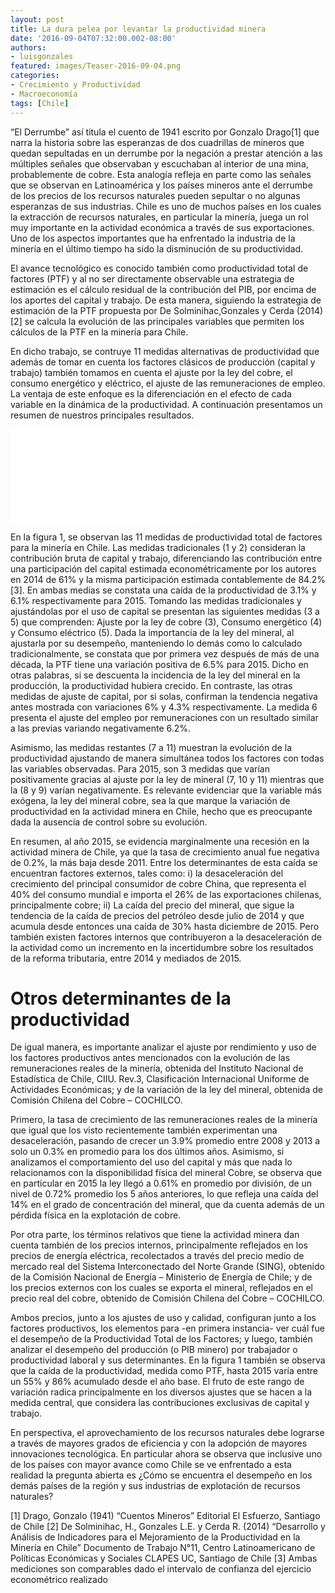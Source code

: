 ```yaml
---
layout: post
title: La dura pelea por levantar la productividad minera
date: '2016-09-04T07:32:00.002-08:00'
authors:
- luisgonzales
featured: images/Teaser-2016-09-04.png
categories:
- Crecimiento y Productividad
- Macroeconomía
tags: [Chile]
---
```


“El Derrumbe” así titula el cuento de 1941 escrito por Gonzalo Drago[1] que narra la historia sobre las esperanzas de dos cuadrillas de mineros que quedan sepultadas en un derrumbe por la negación a prestar atención a las múltiples señales que observaban y escuchaban al interior de una mina, probablemente de cobre. Esta analogía refleja en parte como las señales que se observan en Latinoamérica y los países mineros ante el derrumbe de los precios de los recursos naturales pueden sepultar o no algunas esperanzas de sus industrias. Chile es uno de muchos países en los cuales la extracción de recursos naturales, en particular la minería, juega un rol muy importante en la actividad económica a través de sus exportaciones. Uno de los aspectos importantes que ha enfrentado la industria de la minería en el último tiempo ha sido la disminución de su productividad.

El avance tecnológico es conocido también como productividad total de factores (PTF) y al no ser directamente observable una estrategia de estimación es el cálculo residual de la contribución del PIB, por encima de los aportes del capital y trabajo. De esta manera, siguiendo la estrategia de estimación de la PTF propuesta por De Solminihac,Gonzales y Cerda (2014)[2] se calcula la evolución de las principales variables que permiten los cálculos de la PTF en la minería para Chile.

En dicho trabajo,  se contruye 11 medidas alternativas de productividad que además de tomar en cuenta los factores clásicos de producción (capital y trabajo) también tomamos en cuenta el ajuste por la ley del cobre, el consumo energético y eléctrico, el ajuste de las remuneraciones de empleo. La ventaja de este enfoque es la diferenciación en el efecto de cada variable en la dinámica de la productividad. A continuación presentamos un resumen de nuestros principales resultados.

<div class="frame-container">
<iframe frameborder="0" scrolling="no" src="//plot.ly/~faro/96.embed"></iframe>
</div>


En la figura 1, se observan las 11 medidas de productividad total de factores para la minería en Chile. Las medidas tradicionales (1 y 2) consideran la contribución bruta de capital y trabajo,  diferenciando las contribución entre una participación del capital estimada econométricamente por los autores en 2014 de 61% y la misma participación estimada contablemente de 84.2%[3]. En ambas medias se constata una caída de la productividad de 3.1% y 6.1% respectivamente para 2015. Tomando las medidas tradicionales y ajustándolas por el uso de capital se presentan las siguientes medidas (3 a 5) que comprenden: Ajuste por la ley de cobre (3), Consumo energético (4) y Consumo eléctrico (5). Dada la importancia de la ley del mineral, al ajustarla por su desempeño, manteniendo lo demás como lo calculado tradicionalmente, se constata que por primera vez después de más de una década, la PTF tiene una variación positiva de 6.5% para 2015. Dicho en otras palabras, si se descuenta la incidencia de la ley del mineral en la producción, la productividad hubiera crecido. En contraste, las otras medidas de ajuste de capital, por si solas, confirman la tendencia negativa antes mostrada con variaciones 6% y 4.3% respectivamente. La medida 6 presenta el ajuste del empleo por remuneraciones con un resultado similar a las previas variando negativamente 6.2%.

Asimismo, las medidas restantes (7 a 11) muestran la evolución de la productividad ajustando de manera simultánea todos los factores con todas las variables observadas. Para 2015, son 3 medidas que varían positivamente gracias al ajuste por la ley de mineral (7, 10 y 11) mientras que la (8 y 9) varían negativamente. Es relevante evidenciar que la variable más exógena, la ley del mineral cobre, sea la que marque la variación de productividad en la actividad minera en Chile, hecho que es preocupante dada la ausencia de control sobre su evolución.

En resumen, al año 2015, se evidencia marginalmente una recesión en la actividad minera de Chile, ya que la tasa de crecimiento anual fue negativa de 0.2%, la más baja desde 2011. Entre los determinantes de esta caída se encuentran factores externos, tales como: i) la desaceleración del crecimiento del principal consumidor de cobre China, que representa el 40% del consumo mundial e importa el 26% de las exportaciones chilenas, principalmente cobre; ii) La caída del precio del mineral, que sigue la tendencia de la caída de precios del petróleo desde julio de 2014 y que acumula desde entonces una caída de 30% hasta diciembre de 2015. Pero también existen factores internos que contribuyeron a la desaceleración de la actividad como un incremento en la incertidumbre sobre los resultados de la reforma tributaria, entre 2014 y mediados de 2015.

# Otros determinantes de la productividad

De igual manera, es importante analizar el ajuste por rendimiento y uso de los factores productivos antes mencionados con la evolución de las remuneraciones reales de la minería, obtenida del Instituto Nacional de Estadística de Chile, CIIU. Rev.3, Clasificación Internacional Uniforme de Actividades Económicas; y de la variación de la ley del mineral, obtenida de Comisión Chilena del Cobre – COCHILCO.

Primero, la tasa de crecimiento de las remuneraciones reales de la minería que igual que los visto recientemente también experimentan una desaceleración, pasando de crecer un 3.9% promedio entre 2008 y 2013 a solo un 0.3% en promedio para los dos últimos años. Asimismo, si analizamos el comportamiento del uso del capital y más que nada lo relacionamos con la disponibilidad física del mineral Cobre, se observa que en particular en 2015 la ley llegó a 0.61% en promedio por división, de un nivel de 0.72% promedio los 5 años anteriores, lo que refleja una caída del 14% en el grado de concentración del mineral, que da cuenta además de un pérdida física en la explotación de cobre.

Por otra parte, los términos relativos que tiene la actividad minera dan cuenta también de los precios internos, principalmente reflejados en los precios de energía eléctrica, recolectados a través del precio medio de mercado real del Sistema Interconectado del Norte Grande (SING), obtenido de la  Comisión Nacional de Energía – Ministerio de Energía de Chile; y de los precios externos con los cuales se exporta el mineral,  reflejados en el precio real del cobre, obtenido de Comisión Chilena del Cobre – COCHILCO.

Ambos precios, junto a los ajustes de uso y calidad, configuran junto a los factores productivos, los elementos para -en primera instancia- ver cuál fue el desempeño de la Productividad Total de los Factores; y luego, también analizar el desempeño del producción (o PIB minero) por trabajador o productividad laboral y sus determinantes. En la figura 1 también se observa que la caída de la productividad, medida como PTF, hasta 2015 varía entre un 55% y 86% acumulado desde el año base. El fruto de este rango de variación radica principalmente en los diversos ajustes que se hacen a la medida central, que considera las contribuciones exclusivas de capital y trabajo.

En perspectiva, el aprovechamiento de los recursos naturales debe lograrse a través de mayores grados de eficiencia y con la adopción de mayores innovaciones tecnológica. En particular ahora se observa que inclusive uno de los países con mayor avance como Chile se ve enfrentado a esta realidad la pregunta abierta es ¿Cómo se encuentra el desempeño en los demás países de la región y sus industrias de explotación de recursos naturales?

[1] Drago, Gonzalo (1941) “Cuentos Mineros” Editorial El Esfuerzo, Santiago de Chile
[2] De Solminihac, H., Gonzales L.E. y Cerda R. (2014) “Desarrollo y Análisis de Indicadores para el Mejoramiento de la Productividad en la Minería en Chile” Documento de Trabajo N°11, Centro Latinoamericano de Políticas Económicas y Sociales CLAPES UC, Santiago de Chile
[3] Ambas mediciones son comparables dado el intervalo de confianza del ejercicio econométrico realizado
